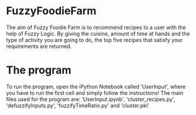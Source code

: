 # FuzzyFoodieFarm
The aim of Fuzzy Foodie Farm is to recommend recipes to a user with the help of Fuzzy Logic. By giving the cuisine, amount of time at hands and the type of activity you are going to do, the top five recipes that satisfy your requirements are returned.

# The program
To run the program, open the iPython Notebook called 'UserInput', where you have to run the first cell and simply follow the instructions! The main files used for the program are: 'UserInput.ipynb', 'cluster_recipes.py', 'defuzzifyInputs.py', 'fuzzifyTimeRatio.py' and 'cluster.pkl' 

